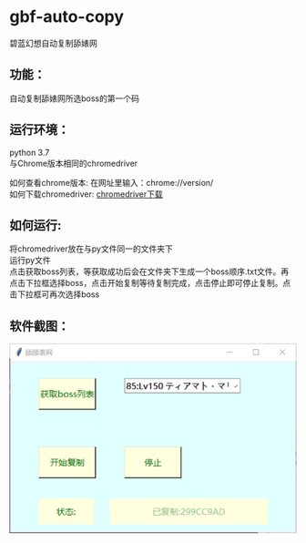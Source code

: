 # gbf-auto-copy
碧蓝幻想自动复制舔婊网
## 功能：
自动复制舔婊网所选boss的第一个码
## 运行环境： 
python 3.7 <br>
与Chrome版本相同的chromedriver <br>

如何查看chrome版本: 在网址里输入：chrome://version/ <br>
如何下载chromedriver: [chromedriver下载](https://chromedriver.chromium.org/)

## 如何运行: 
将chromedriver放在与py文件同一的文件夹下<br>
运行py文件 <br>
点击获取boss列表，等获取成功后会在文件夹下生成一个boss顺序.txt文件。再点击下拉框选择boss，点击开始复制等待复制完成，点击停止即可停止复制。点击下拉框可再次选择boss   

## 软件截图：
![](https://github.com/hphphp123321/gbf-auto-copy/blob/master/preview.png)  
